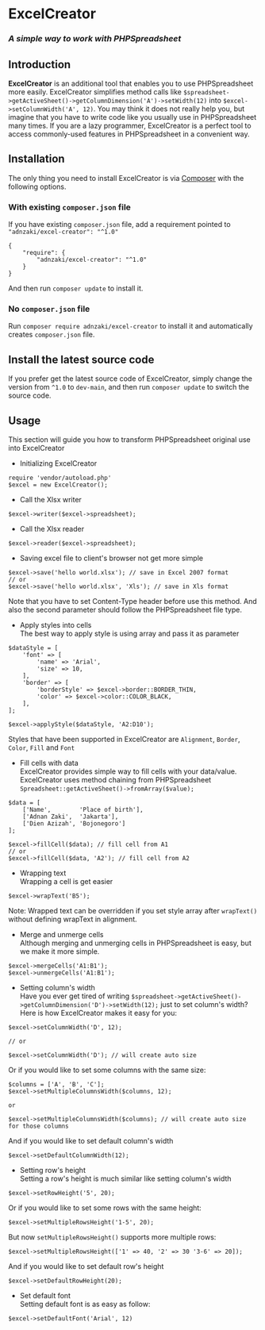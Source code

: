 # ExcelCreator
### <i>A simple way to work with PHPSpreadsheet</i>

## Introduction
<strong>ExcelCreator</strong> is an additional tool that enables you to use PHPSpreadsheet
more easily. ExcelCreator simplifies method calls like `$spreadsheet->getActiveSheet()->getColumnDimension('A')->setWidth(12)` into `$excel->setColumnWidth('A', 12)`.
You may think it does not really help you, but imagine that you have to write code like you usually use in PHPSpreadsheet many times. If you are a lazy programmer, ExcelCreator is a perfect tool to access commonly-used features in PHPSpreadsheet in a convenient way.

## Installation
The only thing you need to install ExcelCreator is via [Composer](https://getcomposer.org/) with the following options.

### With existing `composer.json` file
If you have existing `composer.json` file, add a requirement pointed to `"adnzaki/excel-creator": "^1.0"`
```
{
    "require": {
        "adnzaki/excel-creator": "^1.0"
    }
}
```
And then run `composer update` to install it.

### No `composer.json` file
Run `composer require adnzaki/excel-creator` to install it and automatically creates `composer.json` file.

## Install the latest source code
If you prefer get the latest source code of ExcelCreator, simply change the version from `^1.0` to `dev-main`, and then run `composer update` to switch the source code.

## Usage
This section will guide you how to transform PHPSpreadsheet original use into ExcelCreator
- Initializing ExcelCreator<br>
```
require 'vendor/autoload.php'
$excel = new ExcelCreator();
```

- Call the Xlsx writer
```
$excel->writer($excel->spreadsheet);
```

- Call the Xlsx reader
```
$excel->reader($excel->spreadsheet);
```

- Saving excel file to client's browser not get more simple<br>
```
$excel->save('hello world.xlsx'); // save in Excel 2007 format
// or
$excel->save('hello world.xlsx', 'Xls'); // save in Xls format
```
Note that you have to set Content-Type header before use this method. 
And also the second parameter should follow the PHPSpreadsheet file type.

- Apply styles into cells<br>
The best way to apply style is using array and pass it as parameter
```
$dataStyle = [            
    'font' => [
        'name' => 'Arial',
        'size' => 10,
    ],
    'border' => [
        'borderStyle' => $excel->border::BORDER_THIN,
        'color' => $excel->color::COLOR_BLACK,
    ],
];

$excel->applyStyle($dataStyle, 'A2:D10');
```
Styles that have been supported in ExcelCreator are `Alignment`, `Border`, `Color`, `Fill` and `Font`

- Fill cells with data<br>
ExcelCreator provides simple way to fill cells with your data/value. ExcelCreator uses method chaining from PHPSpreadsheet `Spreadsheet::getActiveSheet()->fromArray($value);`
```
$data = [
    ['Name',        'Place of birth'],
    ['Adnan Zaki',  'Jakarta'],
    ['Dien Azizah', 'Bojonegoro']
];

$excel->fillCell($data); // fill cell from A1
// or 
$excel->fillCell($data, 'A2'); // fill cell from A2
```

- Wrapping text<br>
Wrapping a cell is get easier
```
$excel->wrapText('B5');
```
Note: Wrapped text can be overridden if you set style array after `wrapText()` without
defining wrapText in alignment.


- Merge and unmerge cells<br>
Although merging and unmerging cells in PHPSpreadsheet is easy, but we make it more simple.
```
$excel->mergeCells('A1:B1');
$excel->unmergeCells('A1:B1');
```

- Setting column's width<br>
Have you ever get tired of writing `$spreadsheet->getActiveSheet()->getColumnDimension('D')->setWidth(12);`
just to set column's width? Here is how ExcelCreator makes it easy for you:
```
$excel->setColumnWidth('D', 12);

// or

$excel->setColumnWidth('D'); // will create auto size
```
Or if you would like to set some columns with the same size:
```
$columns = ['A', 'B', 'C'];
$excel->setMultipleColumnsWidth($columns, 12);

or

$excel->setMultipleColumnsWidth($columns); // will create auto size for those columns
```
And if you would like to set default column's width
```
$excel->setDefaultColumnWidth(12);
```

- Setting row's height<br>
Setting a row's height is much similar like setting column's width
```
$excel->setRowHeight('5', 20);
```
Or if you would like to set some rows with the same height:
```
$excel->setMultipleRowsHeight('1-5', 20);
```
But now `setMultipleRowsHeight()` supports more multiple rows:
```
$excel->setMultipleRowsHeight(['1' => 40, '2' => 30 '3-6' => 20]);
```
And if you would like to set default row's height
```
$excel->setDefaultRowHeight(20);
```
- Set default font<br>
Setting default font is as easy as follow:
```
$excel->setDefaultFont('Arial', 12)
```